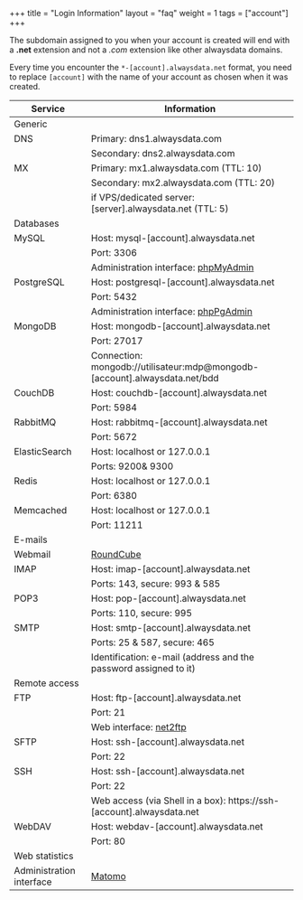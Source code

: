 +++
title = "Login Information"
layout = "faq"
weight = 1
tags = ["account"]
+++

The subdomain assigned to you when your account is created will end with a **.net** extension and not a _.com_ extension like other alwaysdata domains.

Every time you encounter the `*-[account].alwaysdata.net` format, you
need to replace `[account]` with the name of your account as chosen when
it was created.

|Service|Information|
|--- |--- |
|Generic||
|DNS|Primary: dns1.alwaysdata.com|
||Secondary: dns2.alwaysdata.com|
|MX|Primary: mx1.alwaysdata.com (TTL: 10)|
||Secondary: mx2.alwaysdata.com (TTL: 20)|
||if VPS/dedicated server: [server].alwaysdata.net (TTL: 5)|
|Databases||
|MySQL|Host: mysql-[account].alwaysdata.net|
||Port: 3306|
||Administration interface: [phpMyAdmin](https://phpmyadmin.alwaysdata.com)|
|PostgreSQL|Host: postgresql-[account].alwaysdata.net|
||Port: 5432|
||Administration interface: [phpPgAdmin](https://phppgadmin.alwaysdata.com)|
|MongoDB|Host: mongodb-[account].alwaysdata.net|
||Port: 27017|
||Connection: mongodb://utilisateur:mdp@mongodb-[account].alwaysdata.net/bdd|
|CouchDB|Host: couchdb-[account].alwaysdata.net|
||Port: 5984|
|RabbitMQ|Host: rabbitmq-[account].alwaysdata.net|
||Port: 5672|
|ElasticSearch|Host: localhost or 127.0.0.1|
||Ports: 9200& 9300|
|Redis|Host: localhost or 127.0.0.1|
||Port: 6380|
|Memcached|Host: localhost or 127.0.0.1|
||Port: 11211|
|E-mails||
|Webmail|[RoundCube](https://webmail.alwaysdata.com)|
|IMAP|Host: imap-[account].alwaysdata.net|
||Ports: 143, secure: 993 & 585|
|POP3|Host: pop-[account].alwaysdata.net|
||Ports: 110, secure: 995|
|SMTP|Host: smtp-[account].alwaysdata.net|
||Ports: 25 & 587, secure: 465|
||Identification: e-mail (address and the password assigned to it)|
|Remote access||
|FTP|Host: ftp-[account].alwaysdata.net|
||Port: 21|
||Web interface: [net2ftp](https://net2ftp.alwaysdata.com/)|
|SFTP|Host: ssh-[account].alwaysdata.net|
||Port: 22|
|SSH|Host: ssh-[account].alwaysdata.net|
||Port: 22|
||Web access (via Shell in a box): https://ssh-[account].alwaysdata.net|
|WebDAV|Host: webdav-[account].alwaysdata.net|
||Port: 80|
|Web statistics||
|Administration interface|[Matomo](https://analytics.alwaysdata.com)|
